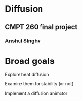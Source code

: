 # Diffusion

## CMPT 260 final project

### Anshul Singhvi

# Broad goals

Explore heat diffusion

Examine them for stability (or not)

Implement a diffusion animator
